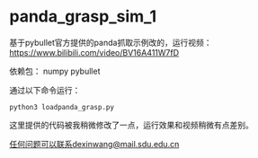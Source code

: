 # panda_grasp_sim_1

基于pybullet官方提供的panda抓取示例改的，运行视频：https://www.bilibili.com/video/BV16A411W7fD

依赖包：
numpy 
pybullet


通过以下命令运行：
```
python3 loadpanda_grasp.py
```

这里提供的代码被我稍微修改了一点，运行效果和视频稍微有点差别。

任何问题可以联系dexinwang@mail.sdu.edu.cn
